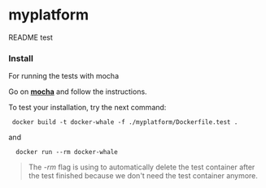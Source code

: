 # myplatform
README test
### Install

For running the tests with mocha

Go on **[mocha](https://github.com/mochajs/mocha)** and follow the instructions.

To test your installation, try the next command:
```
 docker build -t docker-whale -f ./myplatform/Dockerfile.test .
 ```
and 
```
  docker run --rm docker-whale
 ```
> The *-rm* flag is using to automatically delete the test container after the test finished because
we don't need the test container anymore.
